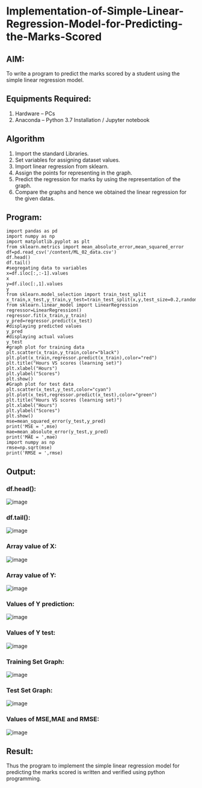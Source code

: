 # Implementation-of-Simple-Linear-Regression-Model-for-Predicting-the-Marks-Scored

## AIM:
To write a program to predict the marks scored by a student using the simple linear regression model.

## Equipments Required:
1. Hardware – PCs
2. Anaconda – Python 3.7 Installation / Jupyter notebook

## Algorithm
1. Import the standard Libraries.
2. Set variables for assigning dataset values.
3. Import linear regression from sklearn.
4. Assign the points for representing in the graph.
5. Predict the regression for marks by using the representation of the graph.
6. Compare the graphs and hence we obtained the linear regression for the
given datas.


## Program:
```
import pandas as pd
import numpy as np
import matplotlib.pyplot as plt
from sklearn.metrics import mean_absolute_error,mean_squared_error
df=pd.read_csv('/content/ML_02_data.csv')
df.head()
df.tail()
#segregating data to variables
x=df.iloc[:,:-1].values
x
y=df.iloc[:,1].values
y
from sklearn.model_selection import train_test_split
x_train,x_test,y_train,y_test=train_test_split(x,y,test_size=0.2,random_state=0)
from sklearn.linear_model import LinearRegression
regressor=LinearRegression()
regressor.fit(x_train,y_train)
y_pred=regressor.predict(x_test)
#displaying predicted values
y_pred
#displaying actual values
y_test
#graph plot for training data
plt.scatter(x_train,y_train,color="black")
plt.plot(x_train,regressor.predict(x_train),color="red")
plt.title("Hours VS scores (learning set)")
plt.xlabel("Hours")
plt.ylabel("Scores")
plt.show()
#Graph plot for test data
plt.scatter(x_test,y_test,color="cyan")
plt.plot(x_test,regressor.predict(x_test),color="green")
plt.title("Hours VS scores (learning set)")
plt.xlabel("Hours")
plt.ylabel("Scores")
plt.show()
mse=mean_squared_error(y_test,y_pred)
print('MSE = ',mse)
mae=mean_absolute_error(y_test,y_pred)
print('MAE = ',mae)
import numpy as np
rmse=np.sqrt(mse)
print('RMSE = ',rmse)
```

## Output:
### df.head():
![image](https://github.com/DhanushPalani/Implementation-of-Simple-Linear-Regression-Model-for-Predicting-the-Marks-Scored/assets/121594640/232d67d4-7d0f-46b9-8e6d-76a38cd91043)
### df.tail():
![image](https://github.com/DhanushPalani/Implementation-of-Simple-Linear-Regression-Model-for-Predicting-the-Marks-Scored/assets/121594640/1e1e9820-2e87-42f7-8806-b60724790cf8)
### Array value of X:
![image](https://github.com/DhanushPalani/Implementation-of-Simple-Linear-Regression-Model-for-Predicting-the-Marks-Scored/assets/121594640/8183d7f1-b892-402e-9ee6-74f8543d8ce2)
### Array value of Y:
![image](https://github.com/DhanushPalani/Implementation-of-Simple-Linear-Regression-Model-for-Predicting-the-Marks-Scored/assets/121594640/163953da-f3cb-4395-bbb8-d7b71e3acbf9)
### Values of Y prediction:
![image](https://github.com/DhanushPalani/Implementation-of-Simple-Linear-Regression-Model-for-Predicting-the-Marks-Scored/assets/121594640/669b908f-1bd8-410c-90f6-72650ecd82b5)
### Values of Y test:
![image](https://github.com/DhanushPalani/Implementation-of-Simple-Linear-Regression-Model-for-Predicting-the-Marks-Scored/assets/121594640/b2f215bd-864e-43d5-a867-6391f6abc610)
### Training Set Graph:
![image](https://github.com/DhanushPalani/Implementation-of-Simple-Linear-Regression-Model-for-Predicting-the-Marks-Scored/assets/121594640/ebc72121-461d-46a6-8718-5db58ec289f4)
### Test Set Graph:
![image](https://github.com/DhanushPalani/Implementation-of-Simple-Linear-Regression-Model-for-Predicting-the-Marks-Scored/assets/121594640/82927cac-0360-4ea3-ac93-1d81f6d14f3f)
### Values of MSE,MAE and RMSE:
![image](https://github.com/DhanushPalani/Implementation-of-Simple-Linear-Regression-Model-for-Predicting-the-Marks-Scored/assets/121594640/00b28b13-7418-4b6a-9fb6-1edb157a9580)











## Result:
Thus the program to implement the simple linear regression model for predicting the marks scored is written and verified using python programming.
